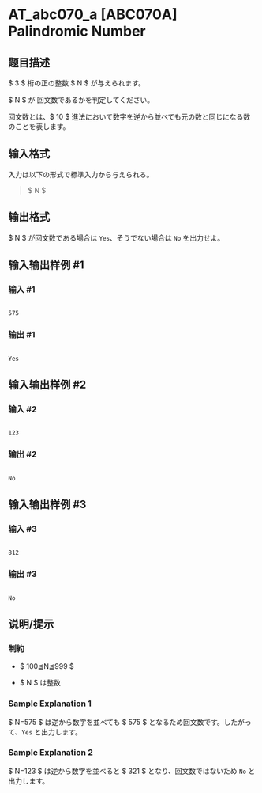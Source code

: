 # AT_abc070_a [ABC070A] Palindromic Number

## 题目描述

[problemUrl]: https://atcoder.jp/contests/abc070/tasks/abc070_a

$ 3 $ 桁の正の整数 $ N $ が与えられます。  
 $ N $ が 回文数であるかを判定してください。   
 回文数とは、$ 10 $ 進法において数字を逆から並べても元の数と同じになる数のことを表します。

## 输入格式

入力は以下の形式で標準入力から与えられる。

> $ N $

## 输出格式

$ N $ が回文数である場合は `Yes`、そうでない場合は `No` を出力せよ。

## 输入输出样例 #1

### 输入 #1

```
575
```

### 输出 #1

```
Yes
```

## 输入输出样例 #2

### 输入 #2

```
123
```

### 输出 #2

```
No
```

## 输入输出样例 #3

### 输入 #3

```
812
```

### 输出 #3

```
No
```

## 说明/提示

### 制約

- $ 100≦N≦999 $
- $ N $ は整数

### Sample Explanation 1

$ N=575 $ は逆から数字を並べても $ 575 $ となるため回文数です。したがって、`Yes` と出力します。

### Sample Explanation 2

$ N=123 $ は逆から数字を並べると $ 321 $ となり、回文数ではないため `No` と出力します。